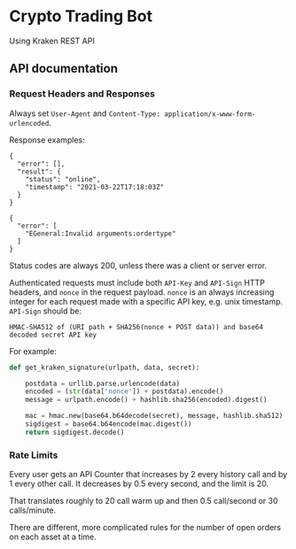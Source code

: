 # Crypto Trading Bot

Using Kraken REST API

## API documentation

### Request Headers and Responses

Always set `User-Agent` and `Content-Type: application/x-www-form-urlencoded`.

Response examples:

```
{
  "error": [],
  "result": {
    "status": "online",
    "timestamp": "2021-03-22T17:18:03Z"
  }
}
```

```
{
  "error": [
    "EGeneral:Invalid arguments:ordertype"
  ]
}
```
Status codes are always 200, unless there was a client or server error.

Authenticated requests must include both `API-Key` and `API-Sign` HTTP headers, and `nonce` in the request payload. `nonce` is an always increasing integer for each request made with a specific API key, e.g. unix timestamp. `API-Sign` should be:

```
HMAC-SHA512 of (URI path + SHA256(nonce + POST data)) and base64 decoded secret API key
```

For example:
```python
def get_kraken_signature(urlpath, data, secret):

    postdata = urllib.parse.urlencode(data)
    encoded = (str(data['nonce']) + postdata).encode()
    message = urlpath.encode() + hashlib.sha256(encoded).digest()

    mac = hmac.new(base64.b64decode(secret), message, hashlib.sha512)
    sigdigest = base64.b64encode(mac.digest())
    return sigdigest.decode()
```

### Rate Limits

Every user gets an API Counter that increases by 2 every history call and by 1 every other call. It decreases by 0.5 every second, and the limit is 20.

That translates roughly to 20 call warm up and then 0.5 call/second or 30 calls/minute.

There are different, more complicated rules for the number of open orders on each asset at a time.